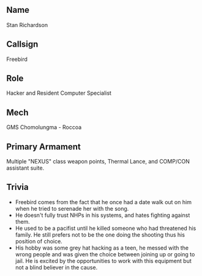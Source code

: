 ## Name
Stan Richardson

## Callsign
Freebird

## Role
Hacker and Resident Computer Specialist 

## Mech
GMS Chomolungma - Roccoa

## Primary Armament
Multiple "NEXUS" class weapon points, Thermal Lance, and COMP/CON assistant suite. 

## Trivia

* Freebird comes from the fact that he once had a date walk out on him when he tried to serenade her with the song.
* He doesn't fully trust NHPs in his systems, and hates fighting against them.
* He used to be a pacifist until he killed someone who had threatened his family. He still prefers not to be the one doing the shooting thus his position of choice.
* His hobby was some grey hat hacking as a teen, he messed with the wrong people and was given the choice between joining up or going to jail. He is excited by the opportunities to work with this equipment but not a blind believer in the cause.
